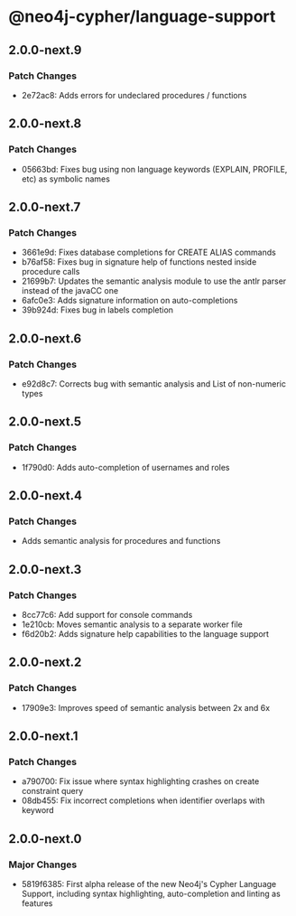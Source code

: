 # @neo4j-cypher/language-support

## 2.0.0-next.9

### Patch Changes

- 2e72ac8: Adds errors for undeclared procedures / functions

## 2.0.0-next.8

### Patch Changes

- 05663bd: Fixes bug using non language keywords (EXPLAIN, PROFILE, etc) as symbolic names

## 2.0.0-next.7

### Patch Changes

- 3661e9d: Fixes database completions for CREATE ALIAS commands
- b76af58: Fixes bug in signature help of functions nested inside procedure calls
- 21699b7: Updates the semantic analysis module to use the antlr parser instead of the javaCC one
- 6afc0e3: Adds signature information on auto-completions
- 39b924d: Fixes bug in labels completion

## 2.0.0-next.6

### Patch Changes

- e92d8c7: Corrects bug with semantic analysis and List of non-numeric types

## 2.0.0-next.5

### Patch Changes

- 1f790d0: Adds auto-completion of usernames and roles

## 2.0.0-next.4

### Patch Changes

- Adds semantic analysis for procedures and functions

## 2.0.0-next.3

### Patch Changes

- 8cc77c6: Add support for console commands
- 1e210cb: Moves semantic analysis to a separate worker file
- f6d20b2: Adds signature help capabilities to the language support

## 2.0.0-next.2

### Patch Changes

- 17909e3: Improves speed of semantic analysis between 2x and 6x

## 2.0.0-next.1

### Patch Changes

- a790700: Fix issue where syntax highlighting crashes on create constraint query
- 08db455: Fix incorrect completions when identifier overlaps with keyword

## 2.0.0-next.0

### Major Changes

- 5819f6385: First alpha release of the new Neo4j's Cypher Language Support, including syntax highlighting, auto-completion and linting as features
